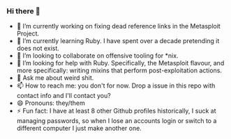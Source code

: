 ### Hi there 👋

- 🔭 I’m currently working on fixing dead reference links in the Metasploit Project.
- 🌱 I’m currently learning Ruby. I have spent over a decade pretending it does not exist.
- 👯 I’m looking to collaborate on offensive tooling for *nix.
- 🤔 I’m looking for help with Ruby. Specifically, the Metasploit flavour, and more specifically: writing mixins that perform post-exploitation actions. 
- 💬 Ask me about weird shit.
- 📫 How to reach me: you don't for now. Drop a issue in this repo with contact info and I'll contact you?
- 😄 Pronouns: they/them
- ⚡ Fun fact: I have at least 8 other Github profiles historically, I suck at managing passwords, so when I lose an accounts login or switch to a different computer I just make another one. 

<!--
**SubcomandanteMeowcos/SubcomandanteMeowcos** is a ✨ _special_ ✨ repository because its `README.md` (this file) appears on your GitHub profile.

Here are some ideas to get you started:

- 🔭 I’m currently working on ...
- 🌱 I’m currently learning ...
- 👯 I’m looking to collaborate on ...
- 🤔 I’m looking for help with ...
- 💬 Ask me about ...
- 📫 How to reach me: ...
- 😄 Pronouns: ...
- ⚡ Fun fact: ...
-->
